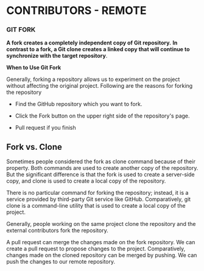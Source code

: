 # CONTRIBUTORS - REMOTE

### GIT FORK

**A fork creates a completely independent copy of Git repository.** **In contrast to a fork, a Git clone creates a linked copy that will continue to synchronize with the target repository**.

**When to Use Git Fork**

Generally, forking a repository allows us to experiment on the project without affecting the original project. Following are the reasons for forking the repository

- Find the GitHub repository which you want to fork.

- Click the Fork button on the upper right side of the repository's page.

- Pull request if you finish

## Fork vs. Clone

Sometimes people considered the fork as clone command because of their property. Both commands are used to create another copy of the repository. But the significant difference is that the fork is used to create a server-side copy, and clone is used to create a local copy of the repository.

There is no particular command for forking the repository; instead, it is a service provided by third-party Git service like GitHub. Comparatively, git clone is a command-line utility that is used to create a local copy of the project.

Generally, people working on the same project clone the repository and the external contributors fork the repository.

A pull request can merge the changes made on the fork repository. We can create a pull request to propose changes to the project. Comparatively, changes made on the cloned repository can be merged by pushing. We can push the changes to our remote repository.
